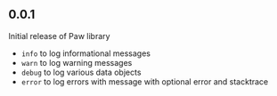 ## 0.0.1

Initial release of Paw library

- `info` to log informational messages
- `warn` to log warning messages
- `debug` to log various data objects
- `error` to log errors with message with optional error and stacktrace
